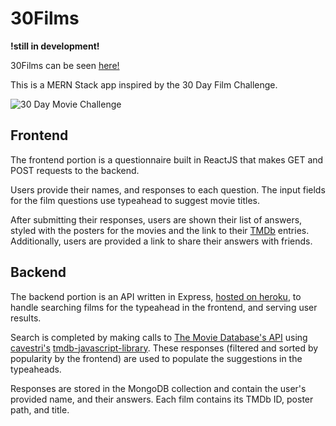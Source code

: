 # 30Films

**!still in development!**

30Films can be seen [here!](https://30films.netlify.app)

This is a MERN Stack app inspired by the 30 Day Film Challenge. 

![30 Day Movie Challenge](https://i.imgur.com/O1VO4iO.png)

## Frontend

The frontend portion is a questionnaire built in ReactJS that makes GET and POST requests to the backend. 

Users provide their names, and responses to each question. The input fields for the film questions use typeahead to suggest movie titles. 

After submitting their responses, users are shown their list of answers, styled with the posters for the movies and the link to their [TMDb](https://www.themoviedb.org/) entries. Additionally, users are  provided a link to share their answers with friends.

## Backend

The backend portion is an API written in Express, [hosted on heroku](https://thirtyfilms.herokuapp.com), to handle searching films for the typeahead in the frontend, and serving user results.

Search is completed by making calls to [The Movie Database's API](https://www.themoviedb.org/documentation/api) using [cavestri's](https://github.com/cavestri) [tmdb-javascript-library](https://github.com/cavestri/themoviedb-javascript-library/). These responses (filtered and sorted by popularity by the frontend) are used to populate the suggestions in the typeaheads.

Responses are stored in the MongoDB collection and contain the user's provided name, and their answers. Each film contains its TMDb ID, poster path, and title. 

